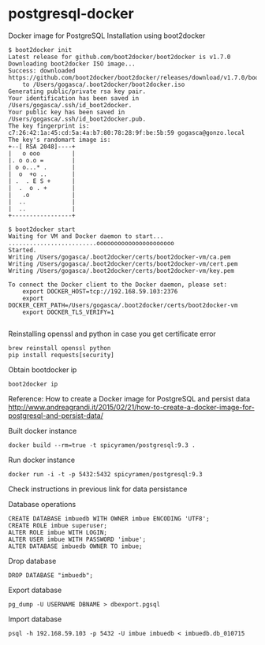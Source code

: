 # postgresql-docker
Docker image for PostgreSQL
Installation using boot2docker

```
$ boot2docker init
Latest release for github.com/boot2docker/boot2docker is v1.7.0
Downloading boot2docker ISO image...
Success: downloaded https://github.com/boot2docker/boot2docker/releases/download/v1.7.0/boot2docker.iso
	to /Users/gogasca/.boot2docker/boot2docker.iso
Generating public/private rsa key pair.
Your identification has been saved in /Users/gogasca/.ssh/id_boot2docker.
Your public key has been saved in /Users/gogasca/.ssh/id_boot2docker.pub.
The key fingerprint is:
c7:26:42:1a:45:cd:5a:4a:b7:80:78:28:9f:be:5b:59 gogasca@gonzo.local
The key's randomart image is:
+--[ RSA 2048]----+
|   o ooo         |
|. o o.o =        |
| o o...* .       |
|  o  +o ..       |
| .  . E S +      |
|  .  o . +       |
|   .o            |
|  ..             |
|  ..             |
+-----------------+

$ boot2docker start
Waiting for VM and Docker daemon to start...
.........................oooooooooooooooooooooo
Started.
Writing /Users/gogasca/.boot2docker/certs/boot2docker-vm/ca.pem
Writing /Users/gogasca/.boot2docker/certs/boot2docker-vm/cert.pem
Writing /Users/gogasca/.boot2docker/certs/boot2docker-vm/key.pem

To connect the Docker client to the Docker daemon, please set:
    export DOCKER_HOST=tcp://192.168.59.103:2376
    export DOCKER_CERT_PATH=/Users/gogasca/.boot2docker/certs/boot2docker-vm
    export DOCKER_TLS_VERIFY=1


```

Reinstalling openssl and python in case you get certificate error

```
brew reinstall openssl python
pip install requests[security]
```

Obtain bootdocker ip

```
boot2docker ip
```

Reference:
How to create a Docker image for PostgreSQL and persist data
http://www.andreagrandi.it/2015/02/21/how-to-create-a-docker-image-for-postgresql-and-persist-data/


Built docker instance

```
docker build --rm=true -t spicyramen/postgresql:9.3 .
```

Run docker instance
```
docker run -i -t -p 5432:5432 spicyramen/postgresql:9.3
```
Check instructions in previous link for data persistance

Database operations

```
CREATE DATABASE imbuedb WITH OWNER imbue ENCODING 'UTF8';
CREATE ROLE imbue superuser;  
ALTER ROLE imbue WITH LOGIN;
ALTER USER imbue WITH PASSWORD 'imbue';
ALTER DATABASE imbuedb OWNER TO imbue;
```

Drop database

```
DROP DATABASE "imbuedb";
```

Export database
```
pg_dump -U USERNAME DBNAME > dbexport.pgsql
```

Import database

```
psql -h 192.168.59.103 -p 5432 -U imbue imbuedb < imbuedb.db_010715 
```


